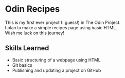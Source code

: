 
# Odin Recipes

This is my first ever project (I guess!) in The Odin Project.  
I plan to make a simple recipes page using basic HTML.  
Wish me luck on this journey!

## Skills Learned

- Basic structuring of a webpage using HTML  
- Git basics  
- Publishing and updating a project on GitHub  

